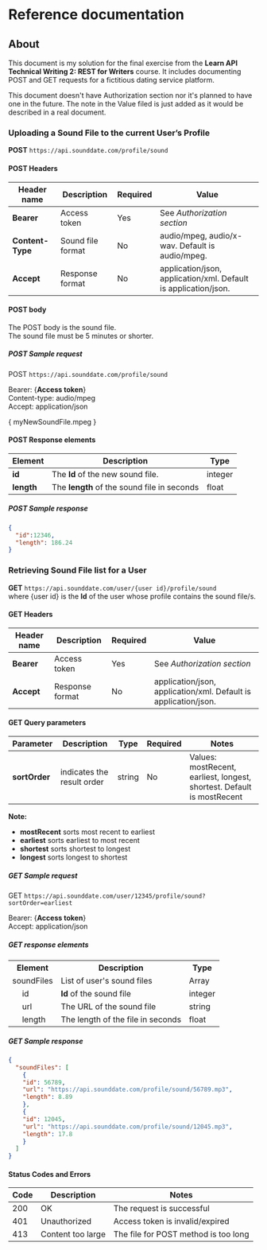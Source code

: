 # Reference documentation

## About

This document is my solution for the final exercise from the **Learn API Technical Writing 2: REST for Writers** course. It includes documenting POST and GET requests for a fictitious dating service platform.

This document doesn't have Authorization section nor it's planned to have one in the future. The note in the Value filed is just added as it would be described in a real document.

### Uploading a Sound File to the current User’s Profile

**POST** `https://api.sounddate.com/profile/sound`

#### POST Headers

| Header name | Description | Required | Value |
|-----------|-------------|----------|-------|
| **Bearer** | Access token | Yes | See *Authorization section* |
| **Content-Type** | Sound file format | No | audio/mpeg, audio/x-wav. Default is audio/mpeg. |
| **Accept** | Response format | No | application/json, application/xml. Default is application/json. |

#### POST body

The POST body is the sound file.<br>
The sound file must be 5 minutes or shorter.

##### POST Sample request

POST `https://api.sounddate.com/profile/sound`

Bearer: {**Access token**}<br>
Content-type: audio/mpeg<br>
Accept: application/json<br>

{ myNewSoundFile.mpeg }

#### POST Response elements

| Element | Description | Type |
|-----------|-------------|----------|
| **id** | The **Id** of the new sound file. | integer |
| **length** | The **length** of the sound file in seconds | float |

##### POST Sample response

````json
{
  "id":12346,
  "length": 186.24
}
````

### Retrieving Sound File list for a User

**GET** `https://api.sounddate.com/user/{user id}/profile/sound`<br>
where {user id} is the **Id** of the user whose profile contains the sound file/s.

#### GET Headers

| Header name | Description | Required | Value |
|-----------|-------------|----------|-------|
| **Bearer** | Access token | Yes | See *Authorization section* |
| **Accept** | Response format | No | application/json, application/xml. Default is application/json. |

#### GET Query parameters

| Parameter | Description | Type | Required | Notes |
|-----------|-------------|----------|-------|------|
| **sortOrder** | indicates the result order | string | No |Values: mostRecent, earliest, longest, shortest. Default is mostRecent |

**Note:**

* **mostRecent** sorts most recent to earliest
* **earliest** sorts earliest to most recent
* **shortest** sorts shortest to longest
* **longest** sorts longest to shortest

##### GET Sample request

GET `https://api.sounddate.com/user/12345/profile/sound?sortOrder=earliest`

Bearer: {**Access token**}<br>
Accept: application/json<br>

##### GET response elements

<table>
  <th colspan="2">
    Element
  </th>
  <th>
    Description
  </th>
    <th>
    Type
  </th>
  <tr>
    <td colspan="2">soundFiles</td>
    <td>List of user's sound files</td>
    <td>Array</td>
  </tr>
  <tr>
    <td></td>
    <td>id</td>
    <td><b>Id</b> of the sound file</td>
    <td>integer</td>
  </tr>
  <tr>
    <td></td>
    <td>url</td>
    <td>The URL of the sound file</td>
    <td>string</td>
  </tr>
  <tr>
    <td></td>
    <td>length</td>
    <td>The length of the file in seconds</td>
    <td>float</td>
  </tr>
</table>

##### GET Sample response

````json
{
  "soundFiles": [
    {
    "id": 56789,
    "url": "https://api.sounddate.com/profile/sound/56789.mp3",
    "length": 8.89
    },
    {
    "id": 12045,
    "url": "https://api.sounddate.com/profile/sound/12045.mp3",
    "length": 17.8
    }
  ]
}
````

#### Status Codes and Errors

| Code | Description | Notes |
|-----------|-------------|----------|
| 200 | OK | The request is successful |
| 401 | Unauthorized | Access token is invalid/expired |
| 413 | Content too large | The file for POST method is too long |
